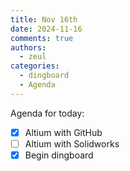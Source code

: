 ```yaml
---
title: Nov 16th
date: 2024-11-16
comments: true
authors:
  - zeul
categories:
  - dingboard
  - Agenda
---
```


Agenda for today:

- [x] Altium with GitHub
- [ ] Altium with Solidworks
- [x] Begin dingboard
